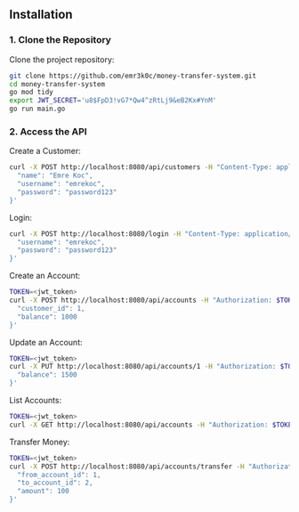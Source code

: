 ## Installation

### 1. Clone the Repository

Clone the project repository:

```sh
git clone https://github.com/emr3k0c/money-transfer-system.git
cd money-transfer-system
go mod tidy
export JWT_SECRET='u8$FpD3!vG7*Qw4^zRtLj9&eB2Kx#YnM'
go run main.go
```

### 2. Access the API

Create a Customer:

```sh
curl -X POST http://localhost:8080/api/customers -H "Content-Type: application/json" -d '{
  "name": "Emre Koc",
  "username": "emrekoc",
  "password": "password123"
}'
```

Login:

```sh
curl -X POST http://localhost:8080/login -H "Content-Type: application/json" -d '{
  "username": "emrekoc",
  "password": "password123"
}'
```

Create an Account:

```sh
TOKEN=<jwt_token>
curl -X POST http://localhost:8080/api/accounts -H "Authorization: $TOKEN" -H "Content-Type: application/json" -d '{
  "customer_id": 1,
  "balance": 1000
}'
```

Update an Account:

```sh
TOKEN=<jwt_token>
curl -X PUT http://localhost:8080/api/accounts/1 -H "Authorization: $TOKEN" -H "Content-Type: application/json" -d '{
  "balance": 1500
}'
```

List Accounts:

```sh
TOKEN=<jwt_token>
curl -X GET http://localhost:8080/api/accounts -H "Authorization: $TOKEN"
```

Transfer Money:

```sh
TOKEN=<jwt_token>
curl -X POST http://localhost:8080/api/accounts/transfer -H "Authorization: $TOKEN" -H "Content-Type: application/json" -d '{
  "from_account_id": 1,
  "to_account_id": 2,
  "amount": 100
}'
```
